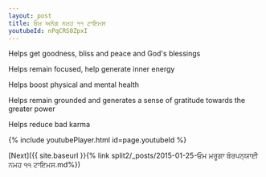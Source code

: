 ```yaml
---
layout: post
title: ਓਮ ਅਨੱਗ ਨਮਹ ੧੧ ਟਾਇਮਸ
youtubeId: nPqCRS0ZpxI
---
```

 
 
Helps get goodness, bliss and peace and God's blessings
 
Helps remain focused, help generate inner energy 
 
Helps boost physical and mental health 
 
Helps remain grounded and generates a sense of gratitude towards the greater power 
 
Helps reduce bad karma
 
 
 
 


{% include youtubePlayer.html id=page.youtubeId %}
 
[Next]({{ site.baseurl }}{% link  split2/_posts/2015-01-25-ਓਮ ਮਰੂਗਾ ਬੰਰਪਨ੍ਯਾਈ ਨਮਹ ੧੧ ਟਾਇਮਸ.md%})
 
